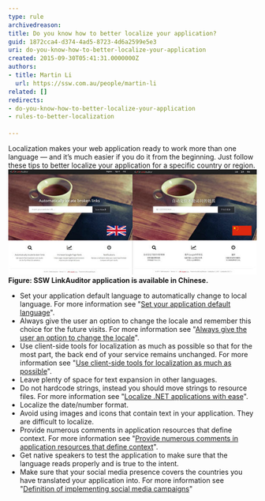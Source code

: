 ```yaml
---
type: rule
archivedreason: 
title: Do you know how to better localize your application?
guid: 1872cca4-d374-4ad5-8723-4d6a2599e5e3
uri: do-you-know-how-to-better-localize-your-application
created: 2015-09-30T05:41:31.0000000Z
authors:
- title: Martin Li
  url: https://ssw.com.au/people/martin-li
related: []
redirects:
- do-you-know-how-to-better-localize-your-application
- rules-to-better-localization

---
```


Localization makes your web application ready to work more than one language — and it’s much easier if you do it from the beginning. Just follow these tips to better localize your application for a specific country or region.
![](SSW-Link-Auditor-Chinafy.jpg) **Figure: SSW LinkAuditor application is available in Chinese.** 
<!--endintro-->

* Set your application default language to automatically change to local language. For more information see "[Set your application default language](/do-you-set-your-application-default-language-to-automatically-change-to-local-language)".
* Always give the user an option to change the locale and remember this choice for the future visits. For more information see "[Always give the user an option to change the locale](/do-you-always-give-the-user-an-option-to-change-the-locale)".
* Use client-side tools for localization as much as possible so that for the most part, the back end of your service remains unchanged. For more information see "[Use client-side tools for localization as much as possible](/do-you-use-client-side-tools-for-localization-as-much-as-possible-2)".
* Leave plenty of space for text expansion in other languages.
* Do not hardcode strings, instead you should move strings to resource files. For more information see "[Localize .NET applications with ease](https://www.jetbrains.com/resharper/features/internationalization.html)".
* Localize the date/number format.
* Avoid using images and icons that contain text in your application. They are difficult to localize.
* Provide numerous comments in application resources that define context. For more information see "[Provide numerous comments in application resources that define context](/do-you-provide-numerous-comments-in-application-resources-that-define-context)".
* Get native speakers to test the application to make sure that the language reads properly and is true to the intent.
* Make sure that your social media presence covers the countries you have translated your application into. For more information see "[Definition of implementing social media campaigns](/do-you-follow-a-definition-of-social-media)"
